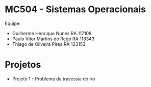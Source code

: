 MC504 - Sistemas Operacionais
=====
 Equipe:
 * Guilherme Henrique Nunes    RA 117108
 * Paulo Vitor Martins do Rego RA 118343
 * Thiago de Oliveira Pires    RA 123153
 
Projetos
=====
 * Projeto 1 - Problema da travessia do rio

